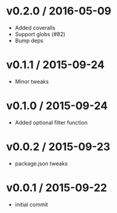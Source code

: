 
v0.2.0 / 2016-05-09
===================

  * Added coveralls
  * Support globs (#82)
  * Bump deps

v0.1.1 / 2015-09-24
===================

  * Minor tweaks

v0.1.0 / 2015-09-24
===================

  * Added optional filter function

v0.0.2 / 2015-09-23
===================

  * package.json tweaks

v0.0.1 / 2015-09-22
===================

  * initial commit
